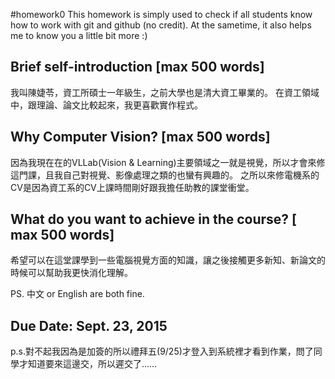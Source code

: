 #homework0
This homework is simply used to check if all students know how to work with git and github (no credit).
At the sametime, it also helps me to know you a little bit more :)

## Brief self-introduction [max 500 words]
我叫陳婕苓，資工所碩士一年級生，之前大學也是清大資工畢業的。
在資工領域中，跟理論、論文比較起來，我更喜歡實作程式。

## Why Computer Vision? [max 500 words]
因為我現在在的VLLab(Vision & Learning)主要領域之一就是視覺，所以才會來修這門課，且我自己對視覺、影像處理之類的也蠻有興趣的。
之所以來修電機系的CV是因為資工系的CV上課時間剛好跟我擔任助教的課堂衝堂。

## What do you want to achieve in the course? [ max 500 words]
希望可以在這堂課學到一些電腦視覺方面的知識，讓之後接觸更多新知、新論文的時候可以幫助我更快消化理解。

PS. 中文 or English are both fine.

## Due Date: Sept. 23, 2015
p.s.對不起我因為是加簽的所以禮拜五(9/25)才登入到系統裡才看到作業，問了同學才知道要來這邊交，所以遲交了……
